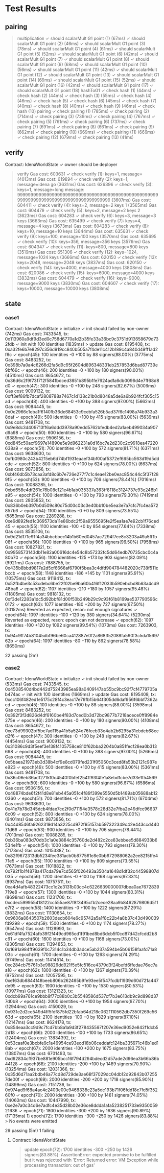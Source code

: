 # Test Results

## pairing

> multiplication
✓ should scalarMult G1 point (1) (67ms)
✓ should scalarMult G1 point (2) (46ms)
✓ should scalarMult G1 point (3) (78ms)
✓ should scalarMult G1 point (4) (61ms)
✓ should scalarMult G1 point (5) (52ms)
✓ should scalarMult G1 point (6) (42ms)
✓ should scalarMult G1 point (7)
✓ should scalarMult G1 point (8)
✓ should scalarMult G1 point (9) (68ms)
✓ should scalarMult G1 point (10) (56ms)
✓ should scalarMult G1 point (11) (42ms)
✓ should scalarMult G1 point (12)
✓ should scalarMult G1 point (13)
✓ should scalarMult G1 point (14) (69ms)
✓ should scalarMult G1 point (15) (52ms)
✓ should scalarMult G1 point (16) (42ms)
✓ should scalarMult G1 point (17)
✓ should scalarMult G1 point (18)
> hashToG1
✓ check hash (1) (44ms)
✓ check hash (2) (44ms)
✓ check hash (3) (55ms)
✓ check hash (4) (46ms)
✓ check hash (5)
✓ check hash (6) (45ms)
✓ check hash (7) (40ms)
✓ check hash (8) (40ms)
✓ check hash (9) (46ms)
✓ check hash (10)
> pairing
✓ check pairing (1) (785ms)
✓ check pairing (2) (714ms)
✓ check pairing (3) (739ms)
✓ check pairing (4) (767ms)
✓ check pairing (5) (761ms)
✓ check pairing (6) (737ms)
✓ check pairing (7) (691ms)
✓ check pairing (8) (661ms)
✓ check pairing (9) (662ms)
✓ check pairing (10) (669ms)
✓ check pairing (11) (666ms)
✓ check pairing (12) (679ms)
✓ check pairing (13) (41ms)

## verify

Contract: IdenaWorldState
✓ owner should be deployer
> verify
Gas cost: 603631
    ✓ check verify (1): keys=1, message= (4013ms)
Gas cost: 619894
    ✓ check verify (2): keys=1, message=idena go (3631ms)
Gas cost: 626396
    ✓ check verify (3): keys=1, message=long message: 9999999999999999999999999999999999999999999999999999999999999999999999999999999999999999 (3607ms)
Gas cost: 604411
    ✓ check verify (4): keys=2, message=2 keys 1 (3565ms)
Gas cost: 604479
    ✓ check verify (5): keys=2, message=2 keys 2 (3623ms)
Gas cost: 604283
    ✓ check verify (6): keys=3, message=3 keys (3663ms)
Gas cost: 635499
    ✓ check verify (7): keys=4, message=4 keys (3673ms)
Gas cost: 604283
    ✓ check verify (8): keys=10, message=10 keys (3644ms)
Gas cost: 635631
    ✓ check verify (9): keys=100, message=100 keys (3570ms)
Gas cost: 635695
    ✓ check verify (10): keys=356, message=356 keys (3576ms)
Gas cost: 604347
    ✓ check verify (11): keys=800, message=800 keys (3519ms)
Gas cost: 651306
    ✓ check verify (12): keys=1024, message=1024 keys (3666ms)
Gas cost: 620150
    ✓ check verify (13): keys=2048, message=2048 keys (3837ms)
Gas cost: 620150
    ✓ check verify (14): keys=4000, message=4000 keys (3808ms)
Gas cost: 620086
    ✓ check verify (15): keys=6000, message=4000 keys (3832ms)
Gas cost: 604479
    ✓ check verify (16): keys=9000, message=9000 keys (3830ms)
Gas cost: 604607
    ✓ check verify (17): keys=10000, message=10000 keys (3808ms)

## state

### case1

Contract: IdenaWorldState
    > initialize
      ✓ init should failed by non-owner (742ms)
Gas cost: 7433545, tx: 0x113960a9df9d3ed0c758d6770a1d2b35fe33a36bc9c3751d913658679d732fdb
      ✓ init with 100 identities (1839ms)
    > update
Gas cost: 8195408, tx: 0xa32fe6b7e8297c356d919cc840b505a7f4de11c412b189c4a840d49ff1ad2f6c
      ✓ epoch(45): 100 identities -0 +100 by 88 signers(88.00%) (3775ms)
Gas cost: 8483252, tx: 0x398b7a0a4c6266d2fa5d9c95f2604d896348331eb257853d6bad87739e9bf66c
      ✓ epoch(46): 200 identities -0 +100 by 180 signers(90.00%) (4510ms)
Gas cost: 8654672, tx: 0x36d6c2f9f73f712f5841bdced3651b895b1fe7624adfa6db0096d4e7ff68d8d0
      ✓ epoch(47): 300 identities -0 +100 by 248 signers(82.67%) (5006ms)
Gas cost: 9009132, tx: 0xff3ef86fb7dcaf2808788a7467c1d138c21b0d8048a5de6a6b924fcf305c15ad
      ✓ epoch(48): 400 identities -0 +100 by 388 signers(97.00%) (5662ms)
Gas cost: 9084445, tx: 0x0e2966c1eba1f6140fb36de68453c9cebfa526b5ad37f6c1498a74b933a38daf
      ✓ epoch(49): 500 identities -0 +100 by 415 signers(83.00%) (5639ms)
Gas cost: 9481708, tx: 0x9e8dc3d409713ff6a6ddd3978a90edd5762bfedb4ed2a1aeb499034a907d9a98
      ✓ epoch(50): 600 identities -0 +100 by 580 signers(96.67%) (6385ms)
Gas cost: 9506156, tx: 0xd845c50acf9697e14890e5e9d962231a0d16bc7e2d230c2c9918ea47220638a9
      ✓ epoch(51): 700 identities -0 +100 by 572 signers(81.71%) (6371ms)
Gas cost: 9638630, tx: 0xfb0980c243b4215eb6d74bf1931eaaef34bf00af5372ef665bc563d19d5ddcde
      ✓ epoch(52): 800 identities -0 +100 by 624 signers(78.00%) (6637ms)
Gas cost: 9873856, tx: 0xbf46db5b73caa3afd8c6b7e726e277f7c1c4eae12be0eac854c44c5f37f289f5
      ✓ epoch(53): 900 identities -0 +100 by 706 signers(78.44%) (7016ms)
Gas cost: 10088285, tx: 0xbd658e4df261c76b08c121e4b1ab035337a363ff8118e3124737e93e248b1a95
      ✓ epoch(54): 1000 identities -0 +100 by 793 signers(79.30%) (7419ms)
Gas cost: 2805853, tx: 0x836b0eb397b0d509c80c75d00c03c3e40bb10be5ea3e7a7cfc7fc4ea572857b6
      ✓ epoch(54): 1100 identities -0 +0 by 809 signers(73.55%) (5853ms)
Gas cost: 2289288, tx: 0xe6d892fed1c369573da11e86bdc2f59a9555695fe2f5ea1ae7e92cb1f76ced45
      ✓ epoch(55): 1100 identities -100 +0 by 854 signers(77.64%) (7338ms)
Gas cost: 8535106, tx: 0x9d21d171e91f4a34bbcbbec14b1b60ed0457ac7294f7ee8c3203a49a5ff1b08f
      ✓ epoch(56): 1000 identities -0 +100 by 965 signers(96.50%) (7958ms)
Gas cost: 10827821, tx: 0x9958573143db11e82a00616dc4e54c8b57232fc5dd64edb70735cbc0c4a80b70
      ✓ epoch(56): 1100 identities -125 +173 by 903 signers(82.09%) (9921ms)
Gas cost: 7888755, tx: 0x435b8bbd9817e2d5cf6666af6790f5bea3c4dfd904784482020c738f511cbccb
      ✓ epoch(58): 1148 identities -186 +145 by 1101 signers(95.91%) (10575ms)
Gas cost: 9119412, tx: 0x52fb4be3c53cdebc6be22f02be9ba60b416f12033b590ebcbd8b63a4cd948ba6
      ✓ epoch(62): 1107 identities -210 +180 by 1057 signers(95.48%) (11805ms)
Gas cost: 9818132, tx: 0xf3de12283a1dc5d92bbf81d00f50b249b29c9c93f61b8169ae537790596c0172
      ✓ epoch(63): 1077 identities -180 +200 by 727 signers(67.50%) (10152ms)
Reverted as expected, reson: not enough signatures
      ✓ epoch(64): 1097 identities -100 +120 by 380 signers(34.64%) (5230ms)
Reverted as expected, reson: epoch can not decrease
      ✓ epoch(62): 1097 identities -100 +120 by 1092 signers(99.54%) (1073ms)
Gas cost: 7263903, tx: 0x94c9ff74b81045dbf96be60ca412887e0f2a868352088fa590f3c5da1569762b
      ✓ epoch(64): 1097 identities -80 +110 by 862 signers(78.58%) (8650ms)


  22 passing (2m)


### case2

Contract: IdenaWorldState
    > initialize
      ✓ init should failed by non-owner (533ms)
Gas cost: 7433545, tx: 0x4508540d4bd442d75243985ea98a0409147ab55bc9bc92f7cf4779705ab474ac
      ✓ init with 100 identities (1669ms)
    > update
Gas cost: 8195408, tx: 0xcc106f482ed1e5175c28f4c3eac17e79fb15b64f305dd6daf956f6bbf7362acd
      ✓ epoch(45): 100 identities -0 +100 by 88 signers(88.00%) (3598ms)
Gas cost: 8483252, tx: 0x392f3f3d826d4df6160be4f83d7ced0b3d72bc9877b7218acece0ff8984e275e
      ✓ epoch(46): 200 identities -0 +100 by 180 signers(90.00%) (4108ms)
Gas cost: 8654672, tx: 0xe73d99302bf5be7ad115a41b5a524d76fceb33e4ab2b6295a31ebdcb68ecd2f6
      ✓ epoch(47): 300 identities -0 +100 by 248 signers(82.67%) (4454ms)
Gas cost: 9009132, tx: 0x31086c9d3f5eef3e138f4105758ce810f62bba2204b0a851fecf28ea0b313698
      ✓ epoch(48): 400 identities -0 +100 by 388 signers(97.00%) (5266ms)
Gas cost: 9084445, tx: 0x5baea21973eb3d38b4cf9e8cd079fed231f05050c3ced8fa53b2121c987ee923
      ✓ epoch(49): 500 identities -0 +100 by 415 signers(83.00%) (5361ms)
Gas cost: 9481708, tx: 0x36c06eb36ac1271510c4540f0bfef2541f93f4fe1a8ebd1cbe7d33e1f545698e
      ✓ epoch(50): 600 identities -0 +100 by 580 signers(96.67%) (6586ms)
Gas cost: 9506156, tx: 0x48874bde6f2f41d8e81eb445a051c4f89f399e5550d5b1489ab05688ab120360
      ✓ epoch(51): 700 identities -0 +100 by 572 signers(81.71%) (6704ms)
Gas cost: 9638630, tx: 0x41e7b78d345dcb4fdae7cc2f0d71154e3578c28d32e7fba2e49dfcc966376c09
      ✓ epoch(52): 800 identities -0 +100 by 624 signers(78.00%) (6401ms)
Gas cost: 9873856, tx: 0x44d8546fa9262319d14a3225cd972f95157ab597322349c42e443ccd44071d66
      ✓ epoch(53): 900 identities -0 +100 by 706 signers(78.44%) (7013ms)
Gas cost: 10088285, tx: 0xb36ba083d70db3c1a0e3884c35760de2d482c2ce83ebbee5d884933b6534e1fb
      ✓ epoch(54): 1000 identities -0 +100 by 793 signers(79.30%) (7173ms)
Gas cost: 10153387, tx: 0x82f9672313db5234fee381acb0b877561e8e0bb672988062a2ee8215ffe471e5
      ✓ epoch(55): 1100 identities -0 +100 by 809 signers(73.55%) (7673ms)
Gas cost: 11018822, tx: 0x792f1b1f4878a417cda79e7cd565f026493a3504a1648d1df32c44598807d035
      ✓ epoch(56): 1200 identities -0 +100 by 1168 signers(97.33%) (8937ms)
Gas cost: 10757511, tx: 0xa4d4afb48322473cc1c2e3131b03cc4c6226639000007dbea0ae7672839719e8
      ✓ epoch(57): 1300 identities -0 +100 by 1044 signers(80.31%) (8698ms)
Gas cost: 11231700, tx: 0xcdec599955418122cc555ae87f8f3495cfb2cece28aa9b8462879806d511e7f2
      ✓ epoch(58): 1400 identities -0 +100 by 1222 signers(87.29%) (9832ms)
Gas cost: 11130654, tx: 0x9606a8643507b2603decb604e6c95742a5a1f8c22b4a8b37c43d490039fd9298
      ✓ epoch(59): 1500 identities -0 +100 by 1174 signers(78.27%) (9547ms)
Gas cost: 11128993, tx: 0x61df4fa7524afb39f2f449cd965cd1f91bed8bd6dcb5f0cd87d42cfcdd2b8c61
      ✓ epoch(60): 1600 identities -0 +100 by 1168 signers(73.00%) (9305ms)
Gas cost: 11394853, tx: 0x1691a984ff9639f0c7314c1b34db3adce5ab237a594be5b06158faafd71a803c
      ✓ epoch(61): 1700 identities -0 +100 by 1263 signers(74.29%) (9749ms)
Gas cost: 11414514, tx: 0xc284cb75761b3e98826dd921f5e5fc516ce4379d3f24befd6ffedae76ec7aa18
      ✓ epoch(62): 1800 identities -0 +100 by 1267 signers(70.39%) (9752ms)
Gas cost: 12057595, tx: 0xe163db6844f48beeb806b262465b9fe93ee5f547fcdb11939d60d721a447de95
      ✓ epoch(63): 1900 identities -0 +100 by 1530 signers(80.53%) (10977ms)
Gas cost: 13121323, tx: 0xdcb99a761ce9bbb8f77c88b0c3b5548586d537cf7b3e613db9c9d898d377d0b8
      ✓ epoch(64): 2000 identities -0 +100 by 1954 signers(97.70%) (12944ms)
Gas cost: 4150029, tx: 0x931e2d2ce549d4ff5fdf875fd22bfab64d218c0621110562db7350f269c5663d
      ✓ epoch(65): 2100 identities -100 +0 by 1829 signers(87.10%) (12147ms)
Gas cost: 8624178, tx: 0x854eaa3cc9d9c7fcd7bb8a1a9d3f278435567f207e36ed9052e842f1dcb52d18
      ✓ epoch(66): 2000 identities -100 +100 by 1733 signers(86.65%) (12404ms)
Gas cost: 13834392, tx: 0x53caaf0e3bcbfe9c1a46954ce93ecd16b06ceddafc124ba335971c46b1ed18ab
      ✓ epoch(67): 2000 identities -100 +200 by 1675 signers(83.75%) (13807ms)
Gas cost: 6701493, tx: 0xd92834cf937be881e905bcc16f794d294bdecd2d57ade2d96ea3b66b86b44128
      ✓ epoch(68): 2100 identities -200 +100 by 1489 signers(70.90%) (13254ms)
Gas cost: 12031366, tx: 0x35d6d71aa2bdb46a77cd8d729de3ae68f37029dc04db12d92843b072557de00f
      ✓ epoch(69): 2000 identities -200 +200 by 1718 signers(85.90%) (14899ms)
Gas cost: 7151739, tx: 0x974ad9f68a4ac4c2403e00e9468338c23a5dc193b71f06fdd18c7fd5f35260f0
      ✓ epoch(70): 2000 identities -300 +100 by 1481 signers(74.05%) (14063ms)
Gas cost: 10447990, tx: 0xe2e7a0c34d6e7adfc4e35d28b02e36ce8ddda1afa5238251733e935005921636
      ✓ epoch(71): 1800 identities -300 +200 by 1636 signers(90.89%) (17135ms)
      1) epoch(72): 1700 identities -300 +250 by 1426 signers(83.88%)
    > No events were emitted


  29 passing (5m)
  1 failing

  1) Contract: IdenaWorldState
       > update
         epoch(72): 1700 identities -300 +250 by 1426 signers(83.88%):
     AssertionError: expected promise to be fulfilled but it was rejected with 'Error: Returned error: VM Exception while processing transaction: out of gas'
